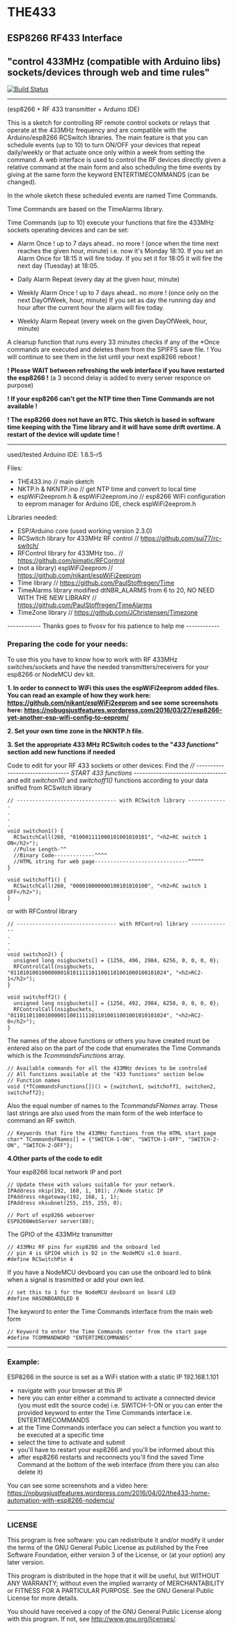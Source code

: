 # THE433 

## ESP8266 RF433 Interface
## "control 433MHz (compatible with Arduino libs) sockets/devices through web and time rules"

[![Build Status](https://travis-ci.org/nikant/THE433.svg?branch=master)](https://travis-ci.org/nikant/THE433)

----------------
(esp8266 + RF 433 transmitter + Arduino IDE)

This is a sketch for controlling RF remote control sockets or relays that operate at the 433MHz frequency
and are compatible with the Arduino/esp8266 RCSwitch libraries.
The main feature is that you can schedule events (up to 10) to turn ON/OFF your devices that repeat daily/weekly
or that actuate once only within a week from setting the command.
A web interface is used to control the RF devices directly given a relative command at the main form and also 
scheduling the time events by giving at the same form the keyword ENTERTIMECOMMANDS (can be changed).

In the whole sketch these scheduled events are named Time Commands.

Time Commands are based on the TimeAlarms library.

Time Commands (up to 10) execute your functions that fire
the 433MHz sockets operating devices and can be set:

* Alarm Once ! up to 7 days ahead.. no more !
(once when the time next reaches the given hour, minute)
i.e. now it's Monday 18:10. If you set an Alarm Once for 18:15 it will fire today.
If you set it for 18:05 it will fire the next day (Tuesday) at 18:05.

* Daily Alarm Repeat
(every day at the given hour, minute)

* Weekly Alarm Once ! up to 7 days ahead.. no more !
(once only on the next DayOfWeek, hour, minute)
If you set as day the running day and hour after the current hour
the alarm will fire today.

* Weekly Alarm Repeat
(every week on the given DayOfWeek, hour, minute)


A cleanup function that runs every 33 minutes checks if any of the *Once commands
are executed and deletes them from the SPIFFS save file. 
! You will continue to see them in the list until your next esp8266 reboot !

**! Please WAIT between refreshing the web interface if you have restarted the esp8266 !**
(a 3 second delay is added to every server responce on purpose)

**! If your esp8266 can't get the NTP time then Time Commands are not available !**

**! The esp8266 does not have an RTC. This sketch is based in software time keeping
with the Time library and it will have some drift overtime. A restart of the device will update time !**

----------------

used/tested Arduino IDE: 1.6.5-r5

Files:
* THE433.ino // main sketch
* NKTP.h & NKNTP.ino // get NTP time and convert to local time
* espWiFi2eeprom.h & espWiFi2eeprom.ino // esp8266 WiFi configuration to eeprom manager for Arduino IDE, check espWiFi2eeprom.h

Libraries needed:
* ESP/Arduino core (used working version 2.3.0)
* RCSwitch library for 433MHz RF control // https://github.com/sui77/rc-switch/
* RFControl library for 433MHz too.. // https://github.com/pimatic/RFControl
* (not a library) espWiFi2eeprom  // https://github.com/nikant/espWiFi2eeprom
* Time library // https://github.com/PaulStoffregen/Time
* TimeAlarms library modified dtNBR_ALARMS from 6 to 20, NO NEED WITH THE NEW LIBRARY  // https://github.com/PaulStoffregen/TimeAlarms
* TimeZone library // https://github.com/JChristensen/Timezone

\------------ Thanks goes to fivosv for his patience to help me \------------

### Preparing the code for your needs:

To use this you have to know how to work with RF 433MHz switches/sockets and have
the needed transmitters/receivers for your esp8266 or NodeMCU dev kit.

**1. In order to connect to WiFi this uses the espWiFi2eeprom added files. You can read an example of how they work here: https://github.com/nikant/espWiFi2eeprom and see some screenshots here: https://nobugsjustfeatures.wordpress.com/2016/03/27/esp8266-yet-another-esp-wifi-config-to-eeprom/**

**2. Set your own time zone in the NKNTP.h file.**

**3. Set the appropriate 433 MHz RCSwitch codes to the "*433 functions*" section add new functions if needed**

Code to edit for your RF 433 sockets or other devices:
Find the *// -------------------------------- START 433 functions ---------------------------------*
and edit *switchon1()* and *switchoff1()* functions according to your data sniffed from RCSwitch library

    // -------------------------------- with RCSwitch library -------------
    .
    .
    .
    void switchon1() {
      RCSwitchCall(260, "010001111000101001010101", "<h2>RC switch 1 ON</h2>");
      //Pulse Length-^^ 
      //Binary Code-------------^^^^ 
      //HTML string for web page------------------------------^^^^^
    }
    
    void switchoff1() {
      RCSwitchCall(260, "000010000000100101010100", "<h2>RC switch 1 OFF</h2>");
    }

or with  RFControl library

    // -------------------------------- with RFControl library -------------
    .
    .
    .    
    void switchon2() {
      unsigned long nsigbuckets[] = {1256, 496, 2984, 6256, 0, 0, 0, 0};
      RFControlCall(nsigbuckets, "01101010010000000101011111011001101001000100101024", "<h2>RC2-1</h2>");
    }
    
    void switchoff2() {
      unsigned long nsigbuckets[] = {1256, 492, 2984, 6258, 0, 0, 0, 0};
      RFControlCall(nsigbuckets, "01101101100100000110011111011010011001001010101024", "<h2>RC2-0</h2>");
    }

The names of the above functions or others you have created must be entered also on the part of the code that enumerates the Time Commands which is the *TcommandsFunctions* array.

    // Available commands for all the 433MHz devices to be controled
    // All functions available at the "433 functions" section below
    // Function names
    void (*TCommandsFunctions[])() = {switchon1, switchoff1, switchon2, switchoff2};

Also the equal number of names to the *TcommandsFNames* array. Those last strings are also used from the main form of the web interface to command an RF switch.

    // Keywords that fire the 433MHz functions from the HTML start page
    char* TCommandsFNames[] = {"SWITCH-1-ON", "SWITCH-1-OFF", "SWITCH-2-ON", "SWITCH-2-OFF"};


**4.Other parts of the code to edit**

Your esp8266 local network IP and port

    // Update these with values suitable for your network.
    IPAddress nkip(192, 168, 1, 101); //Node static IP
    IPAddress nkgateway(192, 168, 1, 1);
    IPAddress nksubnet(255, 255, 255, 0);
    
    // Port of esp8266 webserver
    ESP8266WebServer server(80);

The GPIO of the 433MHz transmitter 

    // 433MHz RF pins for esp8266 and the onboard led
    // pin 4 is GPIO4 which is D2 in the NodeMCU v1.0 board.
    #define RCSwitchPin 4

If you have a NodeMCU devboard you can use the onboard led to blink when a signal is trasmitted
or add your own led.

    // set this to 1 for the NodeMCU devboard on board LED
    #define HASONBOARDLED 0

The keyword to enter the Time Commands interface from the main web form

    // Keyword to enter the Time Commands center from the start page
    #define TCOMMANDWORD "ENTERTIMECOMMANDS"




----------------

### Example: 

ESP8266 in the source is set as a WiFi station with a static IP 192.168.1.101

- navigate with your browser at this IP 
- here you can enter either a command to activate a connected device (you must edit the source code) i.e. SWITCH-1-ON
  or you can enter the provided keyword to enter the Time Commands interface i.e. ENTERTIMECOMMANDS
- at the Time Commands interface you can select a function you want to be executed at a specific time
- select the time to activate and submit
- you'll have to restart your esp8266 and you'll be informed about this
- after esp8266 restarts and reconnects you'll find the saved Time Command at the bottom of the web interface (from there you can also delete it)

You can see some screenshots and a video here: https://nobugsjustfeatures.wordpress.com/2016/04/02/the433-home-automation-with-esp8266-nodemcu/

----------------

### LICENSE

This program is free software: you can redistribute it and/or modify
it under the terms of the GNU General Public License as published by
the Free Software Foundation, either version 3 of the License, or
(at your option) any later version.

This program is distributed in the hope that it will be useful,
but WITHOUT ANY WARRANTY; without even the implied warranty of
MERCHANTABILITY or FITNESS FOR A PARTICULAR PURPOSE.  See the
GNU General Public License for more details.

You should have received a copy of the GNU General Public License
along with this program.  If not, see <http://www.gnu.org/licenses/>.

